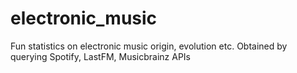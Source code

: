 # electronic_music
Fun statistics on electronic music origin, evolution etc. Obtained by querying Spotify, LastFM, Musicbrainz APIs
